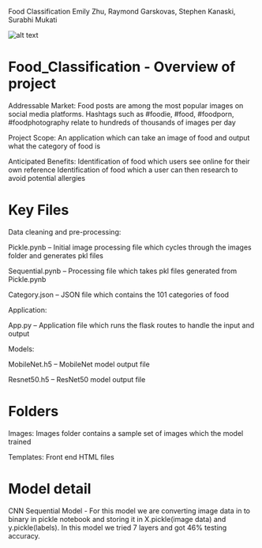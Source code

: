 Food Classification
Emily Zhu, Raymond Garskovas, Stephen Kanaski, Surabhi Mukati

![alt text](https://github.com/spunase/Food_Classification/blob/static/images/default.jpg?raw=true)

# Food_Classification - Overview of project

Addressable Market:
Food posts are among the most popular images on social media platforms. Hashtags such as #foodie, #food, #foodporn, #foodphotography relate to hundreds of thousands of images per day

Project Scope:
An application which can take an image of food and output what the category of food is

Anticipated Benefits:
Identification of food which users see online for their own reference
Identification of food which a user can then research to avoid potential allergies

# Key Files

Data cleaning and pre-processing:

Pickle.pynb – Initial image processing file which cycles through the images folder and generates pkl files

Sequential.pynb – Processing file which takes pkl files generated from Pickle.pynb 

Category.json – JSON file which contains the 101 categories of food


Application:

App.py – Application file which runs the flask routes to handle the input and output


Models:

MobileNet.h5 – MobileNet model output file

Resnet50.h5 – ResNet50 model output file

# Folders
Images: Images folder contains a sample set of images which the model trained

Templates: Front end HTML files

# Model detail
CNN Sequential Model - For this model we are converting image data in to binary in pickle notebook and storing it in X.pickle(image data) and y.pickle(labels). In this model we tried 7 layers and got 46% testing accuracy.
